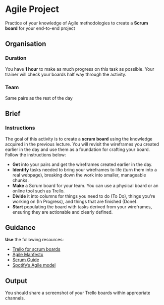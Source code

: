 # Agile Project

Practice of your knowledge of Agile methodologies to create a **Scrum board** for your end-to-end project 

## Organisation

### Duration

You have **1 hour** to make as much progress on this task as possible. Your trainer will check your boards half way through the activity. 

### Team

Same pairs as the rest of the day

## Brief

### Instructions

The goal of this activity is to create a **scrum board** using the knowledge acquired in the previous lecture. You will revisit the wireframes you created earlier in the day and use them as a foundation for crafting your board. Follow the instructions below: 

- **Get** into your pairs and get the wireframes created earlier in the day.
- **Identify** tasks needed to bring your wireframes to life (turn them into a real webpage), breaking down the work into smaller, manageable chunks.
- **Make** a Scrum board for your team. You can use a physical board or an online tool such as Trello.
- **Divide** it into columns for things you need to do (To Do), things you're working on (In Progress), and things that are finished (Done).
- **Start** populating the board with tasks derived from your wireframes, ensuring they are actionable and clearly defined. 

## Guidance 

**Use** the following resources:

- [Trello for scrum boards](https://www.atlassian.com/blog/trello/how-to-scrum-and-trello-for-teams-at-work)
- [Agile Manfesto](https://agilemanifesto.org/)
- [Scrum Guide](https://scrumguides.org/index.html)
- [Spotify’s Agile model](https://www.atlassian.com/agile/agile-at-scale/spotify)

## Output

You should share a screenshot of your Trello boards within appropriate channels.  